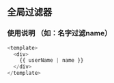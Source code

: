 ## 全局过滤器

### 使用说明 （如：名字过滤name）
```js
<template>
  <div>
    {{ userName | name }}
  </div>
</template>

```